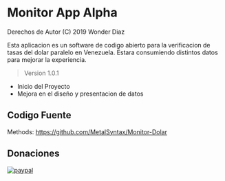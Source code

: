 # Monitor App **Alpha**
Derechos de Autor (C) 2019 Wonder Diaz

Esta aplicacion es un software de codigo abierto para la verificacion de tasas del dolar paralelo en Venezuela. Estara consumiendo distintos datos para mejorar la experiencia.

> Version 1.0.1
- Inicio del Proyecto
- Mejora en el diseño y presentacion de datos

## Codigo Fuente

Methods: https://github.com/MetalSyntax/Monitor-Dolar

## Donaciones

[![paypal](https://www.paypalobjects.com/en_US/i/btn/btn_donateCC_LG.gif)](paypal.me/MetalSyntax)
